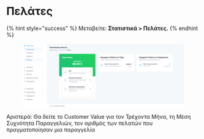 # Πελάτες

{% hint style="success" %}
Μεταβείτε: **Στατιστικά > Πελάτες.**
{% endhint %}

<figure><img src="../.gitbook/assets/ScreenHunter 53.png" alt=""><figcaption></figcaption></figure>

Αριστερά: Θα δείτε το Customer Value για τον Τρέχοντα Μήνα, τη Μέση Συχνότητα Παραγγελιών, τον αριθμός των πελατών που πραγματοποίησαν μια παραγγελία&#x20;
